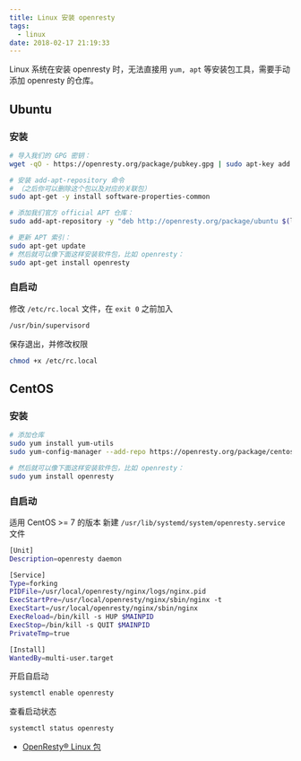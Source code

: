 ```yaml
---
title: Linux 安装 openresty
tags:
  - linux
date: 2018-02-17 21:19:33
---
```



Linux 系统在安装 openresty 时，无法直接用 `yum, apt` 等安装包工具，需要手动添加 openresty 的仓库。
<!-- more --><!-- toc -->
## Ubuntu
### 安装
```bash
# 导入我们的 GPG 密钥：
wget -qO - https://openresty.org/package/pubkey.gpg | sudo apt-key add -

# 安装 add-apt-repository 命令
# （之后你可以删除这个包以及对应的关联包）
sudo apt-get -y install software-properties-common

# 添加我们官方 official APT 仓库：
sudo add-apt-repository -y "deb http://openresty.org/package/ubuntu $(lsb_release -sc) main"

# 更新 APT 索引：
sudo apt-get update
# 然后就可以像下面这样安装软件包，比如 openresty：
sudo apt-get install openresty
```
### 自启动
修改 `/etc/rc.local` 文件，在 `exit 0` 之前加入
```bash
/usr/bin/supervisord
```
保存退出，并修改权限
```bash
chmod +x /etc/rc.local
```
## CentOS
### 安装
```bash
# 添加仓库
sudo yum install yum-utils
sudo yum-config-manager --add-repo https://openresty.org/package/centos/openresty.repo

# 然后就可以像下面这样安装软件包，比如 openresty：
sudo yum install openresty
```
### 自启动
适用 CentOS >= 7 的版本
新建 `/usr/lib/systemd/system/openresty.service` 文件
```bash
[Unit]
Description=openresty daemon

[Service]
Type=forking
PIDFile=/usr/local/openresty/nginx/logs/nginx.pid
ExecStartPre=/usr/local/openresty/nginx/sbin/nginx -t
ExecStart=/usr/local/openresty/nginx/sbin/nginx
ExecReload=/bin/kill -s HUP $MAINPID
ExecStop=/bin/kill -s QUIT $MAINPID
PrivateTmp=true

[Install]
WantedBy=multi-user.target
```
开启自启动
```bash
systemctl enable openresty
```
查看启动状态
```bash
systemctl status openresty
```

- [OpenResty® Linux 包](https://openresty.org/cn/linux-packages.html)
